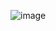 ![image](https://github.com/EdebaliErman/frontend-mentor-09/assets/105870243/ef464917-b61c-4af8-a10c-b867f078f190)
